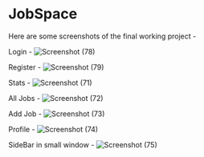 # JobSpace

Here are some screenshots of the final working project - 

Login - 
![Screenshot (78)](https://github.com/navrozb01/JobSpace/assets/96216861/8b57774d-2f5f-4835-8c2c-b07937734b3d)

Register -
![Screenshot (79)](https://github.com/navrozb01/JobSpace/assets/96216861/b543c4a8-d8ba-4947-912d-c0f7f7e55420)

Stats -
![Screenshot (71)](https://github.com/navrozb01/JobSpace/assets/96216861/c446b24f-ee3c-45cc-bf06-b8f33d50fc00)

All Jobs -
![Screenshot (72)](https://github.com/navrozb01/JobSpace/assets/96216861/714f043c-b314-4ddf-a38d-1ba191c5b3bf)

Add Job -
![Screenshot (73)](https://github.com/navrozb01/JobSpace/assets/96216861/92822707-355a-4d88-9409-f978788d5d77)

Profile -
![Screenshot (74)](https://github.com/navrozb01/JobSpace/assets/96216861/c48e4055-593d-4983-a10f-2783539bd769)

SideBar in small window -
![Screenshot (75)](https://github.com/navrozb01/JobSpace/assets/96216861/b7ac76b8-06f9-4362-87d5-040e2dd7f67b)
